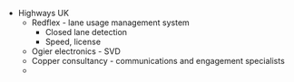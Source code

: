 - Highways UK
	- Redflex - lane usage management system
		- Closed lane detection
		- Speed, license
	- Ogier electronics - SVD
	- Copper consultancy - communications and engagement specialists
	-
